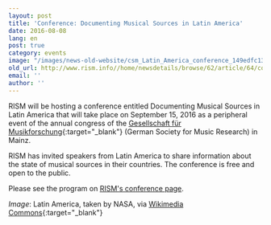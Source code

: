 ```yaml
---
layout: post
title: 'Conference: Documenting Musical Sources in Latin America'
date: 2016-08-08
lang: en
post: true
category: events
image: "/images/news-old-website/csm_Latin_America_conference_149edfc135.jpg"
old_url: http://www.rism.info//home/newsdetails/browse/62/article/64/conference-documenting-musical-sources-in-latin-america.html
email: ''
author: ''
---
```


RISM will be hosting a conference entitled Documenting Musical Sources in Latin America that will take place on September 15, 2016 as a peripheral event of the annual congress of the [Gesellschaft für Musikforschung](http://www.gfm2016.uni-mainz.de/){:target="_blank"} (German Society for Music Research) in Mainz.

RISM has invited speakers from Latin America to share information about the state of musical sources in their countries. The conference is free and open to the public.

Please see the program on [RISM's conference page](/publications/conferences/latin-america-conference-2016.html).

_Image_: Latin America, taken by NASA, via [Wikimedia Commons](https://commons.wikimedia.org/wiki/File:Latin_America_terrain.jpg){:target="_blank"}


